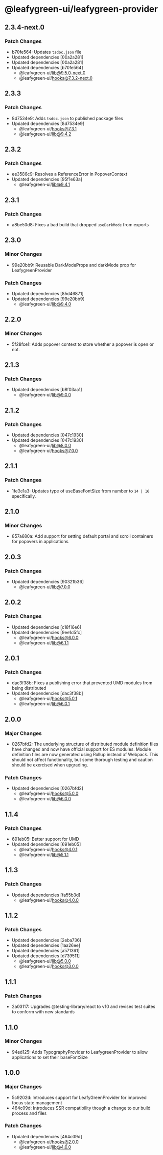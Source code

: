 # @leafygreen-ui/leafygreen-provider

## 2.3.4-next.0

### Patch Changes

- b70fe564: Updates `tsdoc.json` file
- Updated dependencies [00a2a281]
- Updated dependencies [00a2a281]
- Updated dependencies [b70fe564]
  - @leafygreen-ui/lib@9.5.0-next.0
  - @leafygreen-ui/hooks@7.3.2-next.0

## 2.3.3

### Patch Changes

- 8d7534e9: Adds `tsdoc.json` to published package files
- Updated dependencies [8d7534e9]
  - @leafygreen-ui/hooks@7.3.1
  - @leafygreen-ui/lib@9.4.2

## 2.3.2

### Patch Changes

- ee3586c9: Resolves a ReferenceError in PopoverContext
- Updated dependencies [95f1e63a]
  - @leafygreen-ui/lib@9.4.1

## 2.3.1

### Patch Changes

- a8be50d8: Fixes a bad build that dropped `useDarkMode` from exports

## 2.3.0

### Minor Changes

- 99e20bb9: Reusable DarkModeProps and darkMode prop for LeafygreenProvider

### Patch Changes

- Updated dependencies [85d46871]
- Updated dependencies [99e20bb9]
  - @leafygreen-ui/lib@9.4.0

## 2.2.0

### Minor Changes

- 5f28fce1: Adds popover context to store whether a popover is open or not.

## 2.1.3

### Patch Changes

- Updated dependencies [b8f03aa1]
  - @leafygreen-ui/lib@9.0.0

## 2.1.2

### Patch Changes

- Updated dependencies [047c1930]
- Updated dependencies [047c1930]
  - @leafygreen-ui/lib@8.0.0
  - @leafygreen-ui/hooks@7.0.0

## 2.1.1

### Patch Changes

- 1fe3e1a3: Updates type of useBaseFontSize from number to `14 | 16` specifically.

## 2.1.0

### Minor Changes

- 857a680a: Add support for setting default portal and scroll containers for popovers in applications.

## 2.0.3

### Patch Changes

- Updated dependencies [90321b36]
  - @leafygreen-ui/lib@7.0.0

## 2.0.2

### Patch Changes

- Updated dependencies [c18f16e6]
- Updated dependencies [9ee1d5fc]
  - @leafygreen-ui/hooks@6.0.0
  - @leafygreen-ui/lib@6.1.1

## 2.0.1

### Patch Changes

- dac3f38b: Fixes a publishing error that prevented UMD modules from being distributed
- Updated dependencies [dac3f38b]
  - @leafygreen-ui/hooks@5.0.1
  - @leafygreen-ui/lib@6.0.1

## 2.0.0

### Major Changes

- 0267bfd2: The underlying structure of distributed module definition files have changed and now have official support for ES modules. Module definition files are now generated using Rollup instead of Webpack. This should not affect functionality, but some thorough testing and caution should be exercised when upgrading.

### Patch Changes

- Updated dependencies [0267bfd2]
  - @leafygreen-ui/hooks@5.0.0
  - @leafygreen-ui/lib@6.0.0

## 1.1.4

### Patch Changes

- 691eb05: Better support for UMD
- Updated dependencies [691eb05]
  - @leafygreen-ui/hooks@4.0.1
  - @leafygreen-ui/lib@5.1.1

## 1.1.3

### Patch Changes

- Updated dependencies [fa55b3d]
  - @leafygreen-ui/hooks@4.0.0

## 1.1.2

### Patch Changes

- Updated dependencies [2eba736]
- Updated dependencies [1aa26ee]
- Updated dependencies [a571361]
- Updated dependencies [d739511]
  - @leafygreen-ui/lib@5.0.0
  - @leafygreen-ui/hooks@3.0.0

## 1.1.1

### Patch Changes

- 2a03117: Upgrades @testing-library/react to v10 and revises test suites to conform with new standards

## 1.1.0

### Minor Changes

- 94ed125: Adds TypographyProvider to LeafygreenProvider to allow applications to set their baseFontSize

## 1.0.0

### Major Changes

- 5c9202d: Introduces support for LeafyGreenProvider for improved focus state management
- 464c09d: Introduces SSR compatibility though a change to our build process and files

### Patch Changes

- Updated dependencies [464c09d]
  - @leafygreen-ui/hooks@2.0.0
  - @leafygreen-ui/lib@4.0.0
